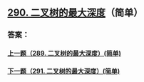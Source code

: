 ## [290. 二叉树的最大深度](https://leetcode-cn.com/problems/merge-two-sorted-lists/)（简单）





### 答案：



#### [上一题（289. 二叉树的最大深度）(简单)](https://github.com/sdwwld/leetCode/blob/master/src/main/java/com/wld/java/leetcode/leetCode0289.md)

#### [下一题（291. 二叉树的最大深度）(简单)](https://github.com/sdwwld/leetCode/blob/master/src/main/java/com/wld/java/leetcode/leetCode0291.md)